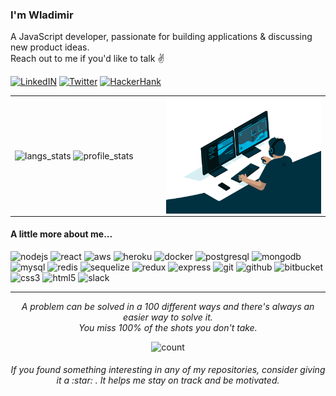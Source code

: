### I'm Wladimir
A JavaScript developer, passionate for building applications & discussing new product ideas. 
</br> Reach out to me if you'd like to talk :v:

[![LinkedIN](https://img.shields.io/badge/LinkedIn-0077B5?style=for-the-badge&logo=linkedin&logoColor=white)](https://www.linkedin.com/in/wladimir-filho)
[![Twitter](https://img.shields.io/badge/twitter-%231DA1F2.svg?&style=for-the-badge&logo=twitter&logoColor=white)](https://twitter.com/wladimirgrf)
[![HackerHank](https://img.shields.io/badge/-Hackerrank-2EC866?style=for-the-badge&logo=HackerRank&logoColor=white)](https://www.hackerrank.com/wladimirgrf)

<table>
  <tr>
    <td width="48%">
      <img src="https://github-readme-stats.vercel.app/api/top-langs/?username=wladimirgrf&layout=compact&hide_border=true" alt="langs_stats" />
      <img src="https://github-readme-stats.vercel.app/api?username=wladimirgrf&show_icons=true&hide_border=true" alt="profile_stats" />
    </td>
    <td width="52%"><img align="right" alt="GIF" src=".github/assets/coding.gif"  /></td>
  </tr>
<table>
  
#### A little more about me...
<p>
  <img height="40" src="https://devicon.dev/devicon.git/icons/nodejs/nodejs-original.svg" alt="nodejs"/>
  <img height="40" src="https://devicon.dev/devicon.git/icons/react/react-original.svg" alt="react"/>
  <img height="40" src="https://devicon.dev/devicon.git/icons/amazonwebservices/amazonwebservices-original.svg" alt="aws"/>
  <img height="40" src="https://devicon.dev/devicon.git/icons/heroku/heroku-original.svg" alt="heroku"/>
  <img height="40" src="https://devicon.dev/devicon.git/icons/docker/docker-original.svg" alt="docker"/>
  <img height="40" src="https://devicon.dev/devicon.git/icons/postgresql/postgresql-original.svg" alt="postgresql"/>
  <img height="40" src="https://devicon.dev/devicon.git/icons/mongodb/mongodb-original.svg" alt="mongodb"/>
  <img height="40" src="https://devicon.dev/devicon.git/icons/mysql/mysql-original.svg" alt="mysql"/>
  <img height="40" src="https://devicon.dev/devicon.git/icons/redis/redis-original.svg" alt="redis"/>
  <img height="40" src="https://devicon.dev/devicon.git/icons/sequelize/sequelize-original.svg" alt="sequelize"/>
  <img height="40" src="https://devicon.dev/devicon.git/icons/redux/redux-original.svg" alt="redux"/>
  <img height="40" src="https://devicon.dev/devicon.git/icons/express/express-original.svg" alt="express"/>
  <img height="40" src="https://devicon.dev/devicon.git/icons/git/git-original.svg" alt="git"/>
  <img height="40" src="https://devicon.dev/devicon.git/icons/github/github-original.svg" alt="github"/>
  <img height="40" src="https://devicon.dev/devicon.git/icons/bitbucket/bitbucket-original.svg" alt="bitbucket"/>
  <img height="40" src="https://devicon.dev/devicon.git/icons/css3/css3-original.svg" alt="css3"/>
  <img height="40" src="https://devicon.dev/devicon.git/icons/html5/html5-original.svg" alt="html5"/>
  <img height="40" src="https://devicon.dev/devicon.git/icons/slack/slack-original.svg" alt="slack"/>
</p>

-----------------

<p align="center">
  <i>A problem can be solved in a 100 different ways and there's always an easier way to solve it.</i>
  <br>
  <i>You miss 100% of the shots you don't take.</i>
<p>

<p align="center">
  <img src="https://count.getloli.com/get/@:wladimirgrf?theme=moebooru" alt="count"/>
</p>

<h6 align="center">If you found something interesting in any of my repositories, consider giving it a :star:&nbsp;. It helps me stay on track and be motivated.</h6>
